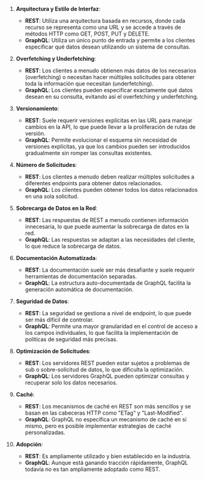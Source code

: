 1. **Arquitectura y Estilo de Interfaz**:
   - **REST**: Utiliza una arquitectura basada en recursos, donde cada recurso se representa como una URL y se accede a través de métodos HTTP como GET, POST, PUT y DELETE.
   - **GraphQL**: Utiliza un único punto de entrada y permite a los clientes especificar qué datos desean utilizando un sistema de consultas.

2. **Overfetching y Underfetching**:
   - **REST**: Los clientes a menudo obtienen más datos de los necesarios (overfetching) o necesitan hacer múltiples solicitudes para obtener toda la información que necesitan (underfetching).
   - **GraphQL**: Los clientes pueden especificar exactamente qué datos desean en su consulta, evitando así el overfetching y underfetching.

3. **Versionamiento**:
   - **REST**: Suele requerir versiones explícitas en las URL para manejar cambios en la API, lo que puede llevar a la proliferación de rutas de versión.
   - **GraphQL**: Permite evolucionar el esquema sin necesidad de versiones explícitas, ya que los cambios pueden ser introducidos gradualmente sin romper las consultas existentes.

4. **Número de Solicitudes**:
   - **REST**: Los clientes a menudo deben realizar múltiples solicitudes a diferentes endpoints para obtener datos relacionados.
   - **GraphQL**: Los clientes pueden obtener todos los datos relacionados en una sola solicitud.

5. **Sobrecarga de Datos en la Red**:
   - **REST**: Las respuestas de REST a menudo contienen información innecesaria, lo que puede aumentar la sobrecarga de datos en la red.
   - **GraphQL**: Las respuestas se adaptan a las necesidades del cliente, lo que reduce la sobrecarga de datos.

6. **Documentación Automatizada**:
   - **REST**: La documentación suele ser más desafiante y suele requerir herramientas de documentación separadas.
   - **GraphQL**: La estructura auto-documentada de GraphQL facilita la generación automática de documentación.

7. **Seguridad de Datos**:
   - **REST**: La seguridad se gestiona a nivel de endpoint, lo que puede ser más difícil de controlar.
   - **GraphQL**: Permite una mayor granularidad en el control de acceso a los campos individuales, lo que facilita la implementación de políticas de seguridad más precisas.

8. **Optimización de Solicitudes**:
   - **REST**: Los servidores REST pueden estar sujetos a problemas de sub o sobre-solicitud de datos, lo que dificulta la optimización.
   - **GraphQL**: Los servidores GraphQL pueden optimizar consultas y recuperar solo los datos necesarios.

9. **Caché**:
   - **REST**: Los mecanismos de caché en REST son más sencillos y se basan en las cabeceras HTTP como "ETag" y "Last-Modified".
   - **GraphQL**: GraphQL no especifica un mecanismo de caché en sí mismo, pero es posible implementar estrategias de caché personalizadas.

10. **Adopción**:
    - **REST**: Es ampliamente utilizado y bien establecido en la industria.
    - **GraphQL**: Aunque está ganando tracción rápidamente, GraphQL todavía no es tan ampliamente adoptado como REST.
